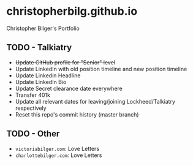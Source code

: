 # christopherbilg.github.io

Christopher Bilger's Portfolio

## TODO - Talkiatry

- ~~Update GitHub profile for "Senior" level~~
- Update LinkedIn with old position timeline and new position timeline
- Update Linkedin Headline
- Update LinkedIn Bio
- Update Secret clearance date everywhere
- Transfer 401k
- Update all relevant dates for leaving/joining Lockheed/Talkiatry respectively
- Reset this repo's commit history (master branch)

## TODO - Other

- `victoriabilger.com`: Love Letters
- `charlottebilger.com`: Love Letters